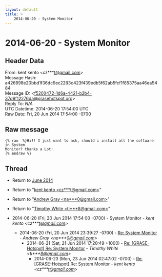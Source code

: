```yaml
---
layout: default
title: >
    2014-06-20 - System Monitor
---
```


# 2014-06-20 - System Monitor

## Header Data

From: kent kento \<cz***t@gmail.com\><br>
Message Hash: a426998e20bbd1f36dc9ec2283c423f439edb5f62ab5fcf1f85375aa46ea5484<br>
Message ID: \<f5200472-1d6a-4421-b2b4-37d9f12276da@grasehotspot.org\><br>
Reply To: _N/A_<br>
UTC Datetime: 2014-06-20 17:54:00 UTC<br>
Raw Date: Fri, 20 Jun 2014 17:54:00 -0700<br>

## Raw message

```
{% raw  %}Hi!! I just want to ask, should i install all the software in System 
Monitor? thanks a Lot!
{% endraw %}
```

## Thread

+ Return to [June 2014](/archive/2014/06)

+ Return to "[kent kento <cz***t<span>@</span>gmail.com>](/authors/cz___t_at_gmail_com)"
+ Return to "[Andrew Gray <na***0<span>@</span>gmail.com>](/authors/na___0_at_gmail_com)"
+ Return to "[Timothy White <ti***8<span>@</span>gmail.com>](/authors/ti___8_at_gmail_com)"

+ 2014-06-20 (Fri, 20 Jun 2014 17:54:00 -0700) - System Monitor - _kent kento \<cz***t@gmail.com\>_
  + 2014-06-20 (Fri, 20 Jun 2014 23:39:27 -0700) - [Re: System Monitor](/archive/2014/06/e95894c0c4c0e86f7560fda618fc3a24b6e28f4e8c58bfedbddb7a63d8daf008) - _Andrew Gray \<na***0@gmail.com\>_
    + 2014-06-21 (Sat, 21 Jun 2014 17:20:49 +1000) - [Re: [GRASE-Hotspot] Re: System Monitor](/archive/2014/06/2f3ad6c85df53d3136ace4d29d0acc21529d15d99478ba2e568c98246a80497e) - _Timothy White \<ti***8@gmail.com\>_
      + 2014-06-23 (Mon, 23 Jun 2014 02:47:02 -0700) - [Re: [GRASE-Hotspot] Re: System Monitor](/archive/2014/06/bab2b37983500adb07909ee963b79018500228e53e4a9a00522c786ea2ed518e) - _kent kento \<cz***t@gmail.com\>_


